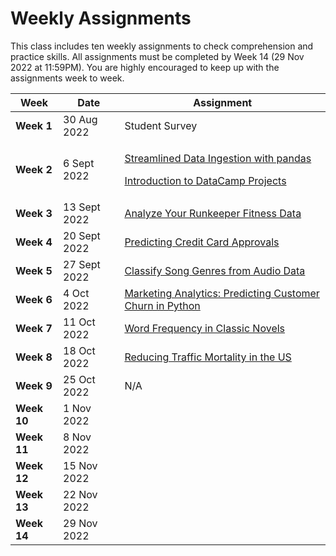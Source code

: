# Weekly Assignments

This class includes ten weekly assignments to check comprehension and practice skills. All assignments must be completed by Week 14 (29 Nov 2022 at 11:59PM). You are highly encouraged to keep up with the assignments week to week.



| Week        | Date         | Assignment                                                                                                                                                                                                                                |
| ----------- | ------------ | ----------------------------------------------------------------------------------------------------------------------------------------------------------------------------------------------------------------------------------------- |
| **Week 1**  | 30 Aug 2022  | Student Survey                                                                                                                                                                                                                            |
| **Week 2**  | 6 Sept 2022  | <p><a href="https://learn.datacamp.com/courses/streamlined-data-ingestion-with-pandas">Streamlined Data Ingestion with pandas</a><br></p><p><a href="https://projects.datacamp.com/projects/33">Introduction to DataCamp Projects</a></p> |
| **Week 3**  | 13 Sept 2022 | [Analyze Your Runkeeper Fitness Data](https://projects.datacamp.com/projects/727)                                                                                                                                                         |
| **Week 4**  | 20 Sept 2022 | [Predicting Credit Card Approvals](https://projects.datacamp.com/projects/558)                                                                                                                                                            |
| **Week 5**  | 27 Sept 2022 | [Classify Song Genres from Audio Data](https://projects.datacamp.com/projects/449)                                                                                                                                                        |
| **Week 6**  | 4 Oct 2022   | [Marketing Analytics: Predicting Customer Churn in Python](https://app.datacamp.com/learn/courses/marketing-analytics-predicting-customer-churn-in-python)                                                                                |
| **Week 7**  | 11 Oct 2022  | [Word Frequency in Classic Novels](https://projects.datacamp.com/projects/1010)                                                                                                                                                           |
| **Week 8**  | 18 Oct 2022  | [Reducing Traffic Mortality in the US](https://projects.datacamp.com/projects/462)                                                                                                                                                        |
| **Week 9**  | 25 Oct 2022  | N/A                                                                                                                                                                                                                                       |
| **Week 10** | 1 Nov 2022   |                                                                                                                                                                                                                                           |
| **Week 11** | 8 Nov 2022   |                                                                                                                                                                                                                                           |
| **Week 12** | 15 Nov 2022  |                                                                                                                                                                                                                                           |
| **Week 13** | 22 Nov 2022  |                                                                                                                                                                                                                                           |
| **Week 14** | 29 Nov 2022  |                                                                                                                                                                                                                                           |
